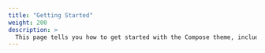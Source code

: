 ```yaml
---
title: "Getting Started"
weight: 200
description: >
  This page tells you how to get started with the Compose theme, including installation and basic configuration.
---
```

